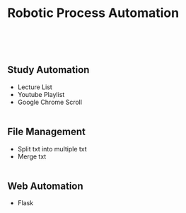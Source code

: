 # Robotic Process Automation
<br/><br/><br/>
## Study Automation
* Lecture List
* Youtube Playlist
* Google Chrome Scroll
<br/><br/>
## File Management
* Split txt into multiple txt
* Merge txt
<br/><br/>
## Web Automation
* Flask
